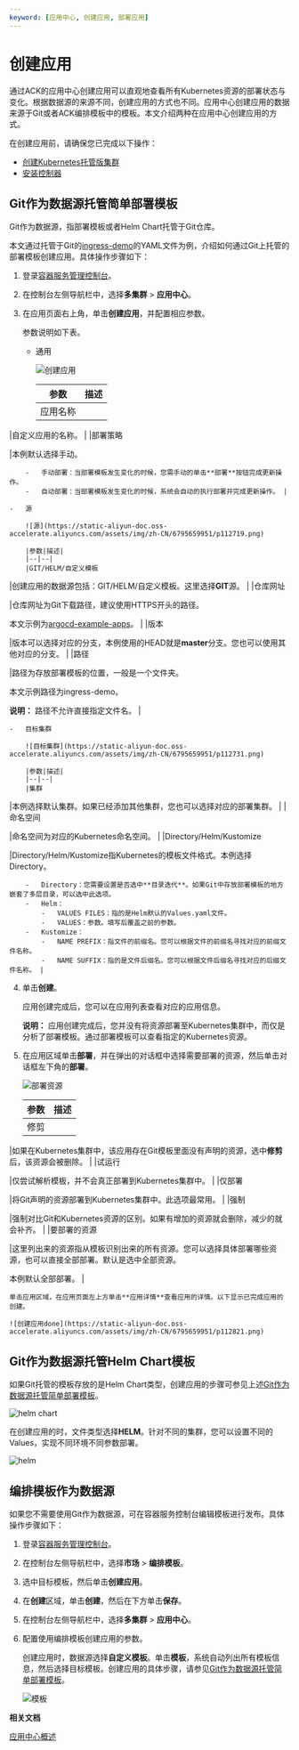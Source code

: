 ```yaml
---
keyword: [应用中心, 创建应用, 部署应用]
---
```


# 创建应用

通过ACK的应用中心创建应用可以直观地查看所有Kubernetes资源的部署状态与变化。根据数据源的来源不同，创建应用的方式也不同。应用中心创建应用的数据来源于Git或者ACK编排模板中的模板。本文介绍两种在应用中心创建应用的方式。

在创建应用前，请确保您已完成以下操作：

-   [创建Kubernetes托管版集群](/cn.zh-CN/Kubernetes集群用户指南/集群/创建集群/创建Kubernetes托管版集群.md)
-   [安装控制器](/cn.zh-CN/Kubernetes集群用户指南/应用中心（旧版）/安装控制器.md)

## Git作为数据源托管简单部署模板

Git作为数据源，指部署模板或者Helm Chart托管于Git仓库。

本文通过托管于Git的[ingress-demo](https://github.com/xianlubird/argocd-example-apps/blob/master/ingress-demo/deploy.yaml)的YAML文件为例，介绍如何通过Git上托管的部署模板创建应用。具体操作步骤如下：

1.  登录[容器服务管理控制台](https://cs.console.aliyun.com)。

2.  在控制台左侧导航栏中，选择**多集群** \> **应用中心**。

3.  在应用页面右上角，单击**创建应用**，并配置相应参数。

    参数说明如下表。

    -   通用

        ![创建应用](https://static-aliyun-doc.oss-accelerate.aliyuncs.com/assets/img/zh-CN/6795659951/p112705.png)

        |参数|描述|
        |--|--|
        |应用名称

|自定义应用的名称。 |
        |部署策略

|本例默认选择手动。

        -   手动部署：当部署模板发生变化的时候，您需手动的单击**部署**按钮完成更新操作。
        -   自动部署：当部署模板发生变化的时候，系统会自动的执行部署并完成更新操作。 |

    -   源

        ![源](https://static-aliyun-doc.oss-accelerate.aliyuncs.com/assets/img/zh-CN/6795659951/p112719.png)

        |参数|描述|
        |--|--|
        |GIT/HELM/自定义模板

|创建应用的数据源包括：GIT/HELM/自定义模板。这里选择**GIT**源。 |
        |仓库网址

|仓库网址为Git下载路径，建议使用HTTPS开头的路径。

本文示例为[argocd-example-apps](https://github.com/xianlubird/argocd-example-apps.git)。 |
        |版本

|版本可以选择对应的分支，本例使用的HEAD就是**master**分支。您也可以使用其他对应的分支。 |
        |路径

|路径为存放部署模板的位置，一般是一个文件夹。

本文示例路径为ingress-demo。

**说明：** 路径不允许直接指定文件名。 |

    -   目标集群

        ![目标集群](https://static-aliyun-doc.oss-accelerate.aliyuncs.com/assets/img/zh-CN/6795659951/p112731.png)

        |参数|描述|
        |--|--|
        |集群

|本例选择默认集群。如果已经添加其他集群，您也可以选择对应的部署集群。 |
        |命名空间

|命名空间为对应的Kubernetes命名空间。 |
        |Directory/Helm/Kustomize

|Directory/Helm/Kustomize指Kubernetes的模板文件格式。本例选择Directory。

        -   Directory：您需要设置是否选中**目录迭代**。如果Git中存放部署模板的地方嵌套了多层目录，可以选中此选项。
        -   Helm：
            -   VALUES FILES：指的是Helm默认的Values.yaml文件。
            -   VALUES：参数。填写后覆盖之前的参数。
        -   Kustomize：
            -   NAME PREFIX：指文件的前缀名。您可以根据文件的前缀名寻找对应的前缀文件名称。
            -   NAME SUFFIX：指的是文件后缀名。您可以根据文件后缀名寻找对应的后缀文件名称。 |

4.  单击**创建**。

    应用创建完成后，您可以在应用列表查看对应的应用信息。

    **说明：** 应用创建完成后，您并没有将资源部署至Kubernetes集群中，而仅是分析了部署模板。通过部署模板可以查看指定的Kubernetes资源。

5.  在应用区域单击**部署**，并在弹出的对话框中选择需要部署的资源，然后单击对话框左下角的**部署**。

    ![部署资源](https://static-aliyun-doc.oss-accelerate.aliyuncs.com/assets/img/zh-CN/6795659951/p112789.png)

    |参数|描述|
    |--|--|
    |修剪

|如果在Kubernetes集群中，该应用存在Git模板里面没有声明的资源，选中**修剪**后，该资源会被删除。 |
    |试运行

|仅尝试解析模板，并不会真正部署到Kubernetes集群中。 |
    |仅部署

|将Git声明的资源部署到Kubernetes集群中。此选项最常用。 |
    |强制

|强制对比Git和Kubernetes资源的区别。如果有增加的资源就会删除，减少的就会补齐。 |
    |要部署的资源

|这里列出来的资源指从模板识别出来的所有资源。您可以选择具体部署哪些资源，也可以直接全部部署。默认是选中全部资源。

本例默认全部部署。 |

    单击应用区域，在应用页面左上方单击**应用详情**查看应用的详情。以下显示已完成应用的创建。

    ![创建应用done](https://static-aliyun-doc.oss-accelerate.aliyuncs.com/assets/img/zh-CN/6795659951/p112821.png)


## Git作为数据源托管Helm Chart模板

如果Git托管的模板存放的是Helm Chart类型，创建应用的步骤可参见上述[Git作为数据源托管简单部署模板](#section_sbu_rur_agp)。

![helm chart](../images/p112833.png "Helm Chart模板")

在创建应用的时，文件类型选择**HELM**。针对不同的集群，您可以设置不同的Values，实现不同环境不同参数部署。

![helm](../images/p112841.png "Helm文件参数设置")

## 编排模板作为数据源

如果您不需要使用Git作为数据源，可在容器服务控制台编辑模板进行发布。具体操作步骤如下：

1.  登录[容器服务管理控制台](https://cs.console.aliyun.com)。

2.  在控制台左侧导航栏中，选择**市场** \> **编排模板**。

3.  选中目标模板，然后单击**创建应用**。

4.  在**创建**区域，单击**创建**，然后在下方单击**保存**。

5.  在控制台左侧导航栏中，选择**多集群** \> **应用中心**。

6.  配置使用编排模板创建应用的参数。

    创建应用时，数据源选择**自定义模板**。单击**模板**，系统自动列出所有模板信息，然后选择目标模板。创建应用的具体步骤，请参见[Git作为数据源托管简单部署模板](#section_sbu_rur_agp)。

    ![模板](https://static-aliyun-doc.oss-accelerate.aliyuncs.com/assets/img/zh-CN/6795659951/p112865.png)


**相关文档**  


[应用中心概述](/cn.zh-CN/Kubernetes集群用户指南/应用中心（旧版）/应用中心概述.md)


